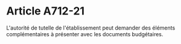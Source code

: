 # Article A712-21

L'autorité de tutelle de l'établissement peut demander des éléments complémentaires à présenter avec les documents budgétaires.
